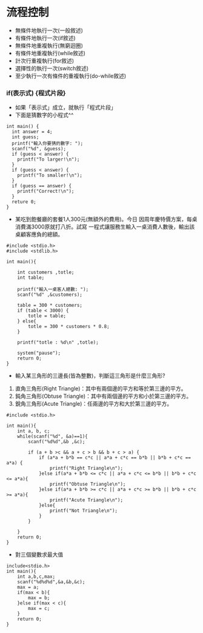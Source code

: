 # 流程控制
- 無條件地執行一次(一般敘述)
- 有條件地執行一次(if敘述)
- 無條件地重複執行(無窮迴圈)
- 有條件地重複執行(while敘述)
- 計次行重複執行(for敘述)
- 選擇性的執行一次(switch敘述)
- 至少執行一次有條件的重複執行(do-while敘述)
### if(表示式) {程式片段}
- 如果「表示式」成立，就執行「程式片段」
- 下面是猜數字的小程式^^
```
int main() {
  int answer = 4;
  int guess;
  printf("輸入你要猜的數字: ");
  scanf("%d", &guess);
  if (guess < answer) {
    printf("To larger!\n");
  }
  if (guess < answer) {
    printf("To smaller!\n");
  }
  if (guess == answer) {
    printf("Correct!\n");
  }
  reture 0;
}

```
- 某吃到飽餐廳的套餐1人300元(無額外的費用)。今日
因周年慶特價方案，每桌消費滿3000原就打八折。試寫
一程式讓服務生輸入一桌消費人數後，輸出該桌顧客應負的總額。
```
#include <stdio.h>
#include <stdlib.h>

int main(){

	int customers ,totle;
	int table;
	
	printf("輸入一桌客人總數: ");
	scanf("%d" ,&customers);
	
	table = 300 * customers;
	if (table < 3000) {
		totle = table;
	} else{
		totle = 300 * customers * 0.8;
	}
	
	printf("totle : %d\n" ,totle);

	system("pause");
	return 0;
}

```
- 輸入某三角形的三邊長(皆為整數)，判斷這三角形是什麼三角形?
1. 直角三角形(Right Triangle)：其中有兩個邊的平方和等於第三邊的平方。
2. 鈍角三角形(Obtuse Triangle)：其中有兩個邊的平方和小於第三邊的平方。
3. 銳角三角形(Acute Triangle)：任兩邊的平方和大於第三邊的平方。
```
#include <stdio.h>

int main(){
	int a, b, c;
	while(scanf("%d", &a)==1){
		scanf("%d%d",&b ,&c);
		
		if (a + b >c && a + c > b && b + c > a) {
			if (a*a + b*b == c*c || a*a + c*c == b*b || b*b + c*c == a*a) {
				printf("Right Triangle\n");
			}else if(a*a + b*b <= c*c || a*a + c*c <= b*b || b*b + c*c <= a*a){
				printf("Obtuse Triangle\n");
			}else if(a*a + b*b >= c*c || a*a + c*c >= b*b || b*b + c*c >= a*a){
				printf("Acute Triangle\n");
			}else{
				printf("Not Triangle\n");
			}
		}
		
	}
	return 0;
}

```

- 對三個變數求最大值
```
include<stdio.h>
int main(){
	int a,b,c,max;
	scanf("%d%d%d",&a,&b,&c);
	max = a;
	if(max < b){
		max = b;
	}else if(max < c){
		max = c;
	}
	return 0;
}
```
